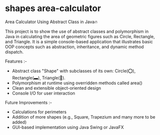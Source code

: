 # shapes area-calculator
Area Calculator Using Abstract Class in Java🔥

This project is to show the use of abstract classes and polymorphism in Java in calculating the area of geometric figures such as Circle, Rectangle, and Triangle. It is a simple console-based application that illustrates basic OOP concepts such as abstraction, inheritance, and dynamic method dispatch.

Features :-
- Abstract class "Shape" with subclasses of its own: Circle(⭕️), Rectangle(▬), Triangle(🔺).
- Polymorphism at runtime using overridden methods called area()
- Clean and extensible object-oriented design
- Console I/O for user interaction

Future Improvements :-
- Calculations for perimeters
- Addition of more shapes (e.g., Square, Trapezium and many more to be added)
- GUI-based implementation using Java Swing or JavaFX
                                                        
